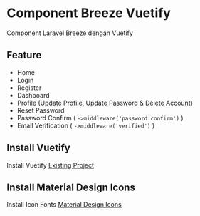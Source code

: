 # Component Breeze Vuetify
Component Laravel Breeze dengan Vuetify

## Feature
- Home
- Login
- Register
- Dashboard
- Profile (Update Profile, Update Password & Delete Account)
- Reset Password
- Password Confirm ( `->middleware('password.confirm')` )
- Email Verification ( `->middleware('verified')` )

## Install Vuetify
Install Vuetify [Existing Project](https://vuetifyjs.com/en/getting-started/installation/#existing-projects)

## Install Material Design Icons
Install Icon Fonts [Material Design Icons](https://vuetifyjs.com/en/features/icon-fonts/#material-design-icons)
